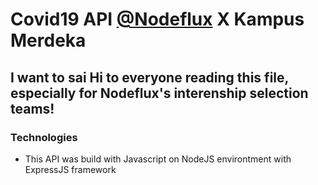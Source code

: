 # Covid19 API [@Nodeflux](http://www.nodeflux.io/) X Kampus Merdeka

## I want to sai Hi to everyone reading this file, especially for Nodeflux's interenship selection teams!

### Technologies
- This API was build with Javascript on NodeJS environtment with ExpressJS framework